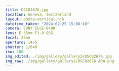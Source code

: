 ```yaml
---
title: DSC02676.jpg
location: Geneva, Switzerland
layout: photo-vertical.njk
datetime_taken: "2024:02:25 15:08:10"
camera: SONY ILCE-6400
lens: E 35mm F1.8 OSS
focal: 35mm
aperture: 14/5
shutter: 1/640
iso: 100
img_edited: ./img/gallery/gallery2/DSC02676.jpg
img_raw: ./img/gallery/gallery2/DSC02676.ARW.png
---
```

